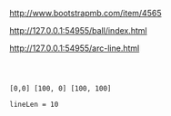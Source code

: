 http://www.bootstrapmb.com/item/4565

http://127.0.0.1:54955/ball/index.html

http://127.0.0.1:54955/arc-line.html

```JS



[0,0] [100, 0] [100, 100]

lineLen = 10




```
